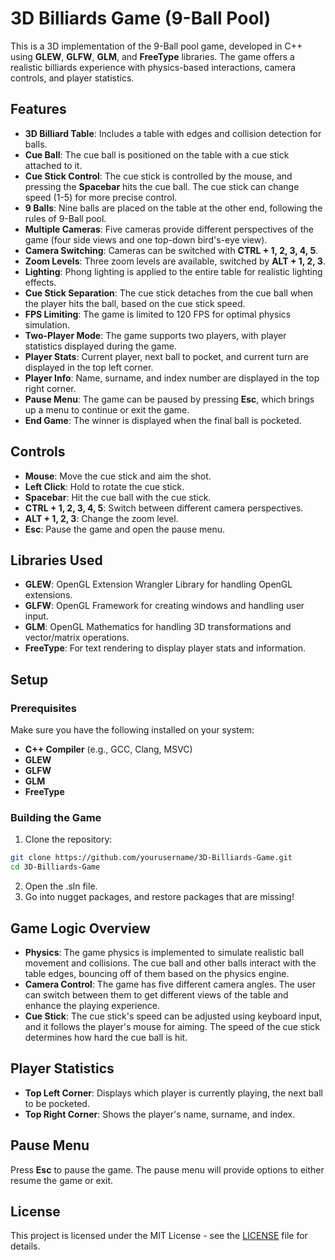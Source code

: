 # 3D Billiards Game (9-Ball Pool)

This is a 3D implementation of the 9-Ball pool game, developed in C++ using **GLEW**, **GLFW**, **GLM**, and **FreeType** libraries. The game offers a realistic billiards experience with physics-based interactions, camera controls, and player statistics.

## Features

- **3D Billiard Table**: Includes a table with edges and collision detection for balls.
- **Cue Ball**: The cue ball is positioned on the table with a cue stick attached to it.
- **Cue Stick Control**: The cue stick is controlled by the mouse, and pressing the **Spacebar** hits the cue ball. The cue stick can change speed (1-5) for more precise control.
- **9 Balls**: Nine balls are placed on the table at the other end, following the rules of 9-Ball pool.
- **Multiple Cameras**: Five cameras provide different perspectives of the game (four side views and one top-down bird's-eye view).
- **Camera Switching**: Cameras can be switched with **CTRL + 1, 2, 3, 4, 5**.
- **Zoom Levels**: Three zoom levels are available, switched by **ALT + 1, 2, 3**.
- **Lighting**: Phong lighting is applied to the entire table for realistic lighting effects.
- **Cue Stick Separation**: The cue stick detaches from the cue ball when the player hits the ball, based on the cue stick speed.
- **FPS Limiting**: The game is limited to 120 FPS for optimal physics simulation.
- **Two-Player Mode**: The game supports two players, with player statistics displayed during the game.
- **Player Stats**: Current player, next ball to pocket, and current turn are displayed in the top left corner.
- **Player Info**: Name, surname, and index number are displayed in the top right corner.
- **Pause Menu**: The game can be paused by pressing **Esc**, which brings up a menu to continue or exit the game.
- **End Game**: The winner is displayed when the final ball is pocketed.

## Controls

- **Mouse**: Move the cue stick and aim the shot.
- **Left Click**: Hold to rotate the cue stick.
- **Spacebar**: Hit the cue ball with the cue stick.
- **CTRL + 1, 2, 3, 4, 5**: Switch between different camera perspectives.
- **ALT + 1, 2, 3**: Change the zoom level.
- **Esc**: Pause the game and open the pause menu.

## Libraries Used

- **GLEW**: OpenGL Extension Wrangler Library for handling OpenGL extensions.
- **GLFW**: OpenGL Framework for creating windows and handling user input.
- **GLM**: OpenGL Mathematics for handling 3D transformations and vector/matrix operations.
- **FreeType**: For text rendering to display player stats and information.

## Setup

### Prerequisites

Make sure you have the following installed on your system:

- **C++ Compiler** (e.g., GCC, Clang, MSVC)
- **GLEW**
- **GLFW**
- **GLM**
- **FreeType**

### Building the Game

1. Clone the repository:

```bash
git clone https://github.com/yourusername/3D-Billiards-Game.git
cd 3D-Billiards-Game
```

2. Open the .sln file.
3. Go into nugget packages, and restore packages that are missing!

## Game Logic Overview

- **Physics**: The game physics is implemented to simulate realistic ball movement and collisions. The cue ball and other balls interact with the table edges, bouncing off of them based on the physics engine.
- **Camera Control**: The game has five different camera angles. The user can switch between them to get different views of the table and enhance the playing experience.
- **Cue Stick**: The cue stick's speed can be adjusted using keyboard input, and it follows the player's mouse for aiming. The speed of the cue stick determines how hard the cue ball is hit.

## Player Statistics

- **Top Left Corner**: Displays which player is currently playing, the next ball to be pocketed.
- **Top Right Corner**: Shows the player's name, surname, and index.

## Pause Menu

Press **Esc** to pause the game. The pause menu will provide options to either resume the game or exit.

## License

This project is licensed under the MIT License - see the [LICENSE](LICENSE) file for details.